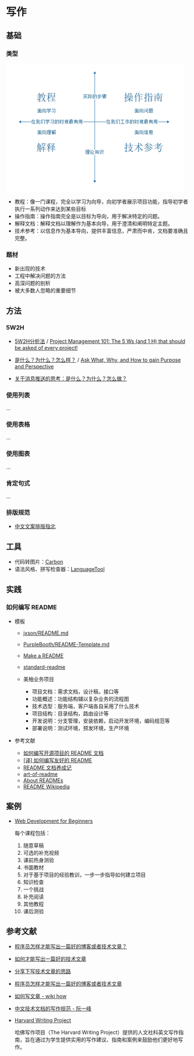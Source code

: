 # 写作

## 基础

### 类型

![content-type.png](./content-type.png)

- 教程：像一门课程，完全以学习为向导，向初学者展示项目功能，指导初学者执行一系列动作来达到某些目标
- 操作指南：操作指南完全是以目标为导向，用于解决特定的问题。
- 解释文档：解释文档以理解作为基本向导，用于澄清和阐明特定主题。
- 技术参考：以信息作为基本导向，提供丰富信息，严肃而中肯，文档要准确且完整。

### 题材

- 新出现的技术
- 工程中解决问题的方法
- 高深问题的剖析
- 被大多数人忽略的重要细节

## 方法

### 5W2H

- [5W2H分析法](https://baike.baidu.com/item/5W2H分析法/8111597) / [Project Management 101: The 5 Ws (and 1 H) that should be asked of every project!](https://www.workfront.com/blog/project-management-101-the-5-ws-and-1-h-that-should-be-asked-of-every-project)
- [是什么？为什么？怎么样？](http://www.china.com.cn/xxsb/txt/2004-05/25/content_5572117.htm) / [Ask What, Why, and How to gain Purpose and Perspective](https://medium.com/@Bar_Code/purpose-and-perspective-through-what-why-and-how-e158bf63e764)

- [关于消息推送的思考：是什么？为什么？怎么做？](https://www.yunyingpai.com/app/459645.html)


### 使用列表

...

### 使用表格

...

### 使用图表

...

### 肯定句式

...

### 排版规范

- [中文文案排版指北](https://github.com/sparanoid/chinese-copywriting-guidelines)

## 工具

- 代码转图片：[Carbon](https://carbon.now.sh/)
- 语法风格、拼写检查器：[LanguageTool](https://languagetool.org/)

## 实践

### 如何编写 README


- 模板

    - [jxson/README.md](https://gist.github.com/jxson/1784669)
    - [PurpleBooth/README-Template.md](https://gist.github.com/PurpleBooth/109311bb0361f32d87a2)
    - [Make a README](https://www.makeareadme.com/)
    - [standard-readme](https://github.com/RichardLitt/standard-readme)
    - 美柚业务项目

        - 项目文档：需求文档，设计稿，接口等
        - 功能概述：功能结构辅以复杂业务的流程图
        - 技术选型：服务端，客户端各自采用了什么技术
        - 项目结构：目录结构，路由设计等
        - 开发说明：分支管理，安装依赖，启动开发环境，编码规范等
        - 部署说明：测试环境，预发环境，生产环境

- 参考文献

    - [如何编写开源项目的 README 文档](https://blog.coding.net/blog/how-to-make-readme)
    - [[译] 如何编写友好的 README](https://segmentfault.com/a/1190000006834614)
    - [README 文档养成记](https://linuxstory.org/writing-a-friendly-readme/)
    - [art-of-readme](https://github.com/noffle/art-of-readme)
    - [About READMEs](https://help.github.com/articles/about-readmes/)
    - [README Wikipedia](https://en.wikipedia.org/wiki/README)

## 案例

- [Web Development for Beginners](https://microsoft.github.io/Web-Dev-For-Beginners/#/)

    每个课程包括：

    1. 随意草稿
    2. 可选的补充视频
    3. 课前热身测验
    4. 书面教材
    5. 对于基于项目的经验教训，一步一步指导如何建立项目
    6. 知识检查
    7. 一个挑战
    8. 补充阅读
    9. 其他教程
    10. 课后测验

## 参考文献

- [程序员怎样才能写出一篇好的博客或者技术文章？](https://www.zhihu.com/question/40716838)
- [如何才能写出一篇好的技术文章](https://www.jianshu.com/p/06a50b44a776)
- [分享下写技术文章的思路](https://blog.fundebug.com/2018/09/29/how-to-write-technology-blog/)
- [程序员怎样才能写出一篇好的博客或者技术文章](https://cloud.tencent.com/developer/article/1191547)
- [如何写文章 - wiki how](https://zh.wikihow.com/%E5%86%99%E6%96%87%E7%AB%A0)
- [中文技术文档的写作规范 - 阮一峰](https://www.ruanyifeng.com/blog/2016/10/document_style_guide.html)
- [Harvard Writing Project](https://writingproject.fas.harvard.edu/pages/writing-guides)

    哈佛写作项目（The Harvard Writing Project）提供的人文社科英文写作指南，旨在通过为学生提供实用的写作建议、指南和案例来鼓励他们更好地写作。
